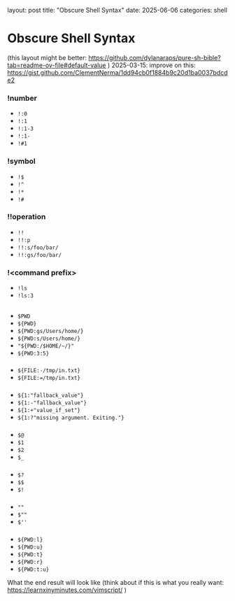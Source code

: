 layout: post
title: "Obscure Shell Syntax"
date: 2025-06-06
categories: shell

# Obscure Shell Syntax

(this layout might be better: https://github.com/dylanaraps/pure-sh-bible?tab=readme-ov-file#default-value )
2025-03-15: improve on this: https://gist.github.com/ClementNerma/1dd94cb0f1884b9c20d1ba0037bdcde2

### !number

* `!:0`
* `!:1`
* `!:1-3`
* `!:1-`
* `!#1`

### !symbol

* `!$`
* `!^`
* `!*`
* `!#`

### !!operation

* `!!`
* `!!:p`
* `!!:s/foo/bar/`
* `!!:gs/foo/bar/`

### !\<command prefix\>

* `!ls`
* `!ls:3`

## 
###
* `$PWD`
* `${PWD}`
* `${PWD:gs/Users/home/}`
* `${PWD:s/Users/home/}`
* `"${PWD:/$HOME/~/}"`
* `${PWD:3:5}`

###

* `${FILE:-/tmp/in.txt}`
* `${FILE:=/tmp/in.txt}`

###
* `${1:"fallback_value"}`
* `${1:-"fallback_value"}`
* `${1:+"value_if_set"}`
* `${1:?"missing argument. Exiting."}`

###

* `$@`
* `$1`
* `$2`
* `$_`

###
* `$?`
* `$$`
* `$!`

###

* `""`
* `$""`
* `$''`

###

* `${PWD:l}`
* `${PWD:u}`
* `${PWD:t}`
* `${PWD:r}`
* `${PWD:t:u}`

What the end result will look like (think about if this is what you really want: https://learnxinyminutes.com/vimscript/ )